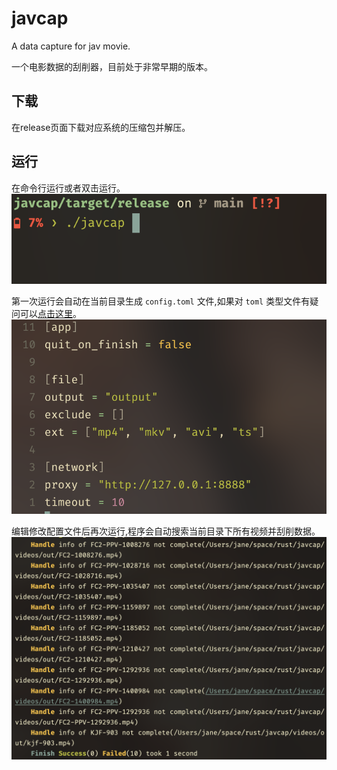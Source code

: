 # javcap

A data capture for jav movie.

一个电影数据的刮削器，目前处于非常早期的版本。

## 下载

在release页面下载对应系统的压缩包并解压。

## 运行

在命令行运行或者双击运行。
![](images/first-run.png)

第一次运行会自动在当前目录生成 `config.toml` 文件,如果对 `toml` 类型文件有疑问可以[点击这里](https://toml.io/cn/)。
![](images/config.png)

编辑修改配置文件后再次运行,程序会自动搜索当前目录下所有视频并刮削数据。
![](images/run.png)
